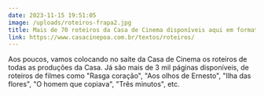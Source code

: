 ```yaml
---
date: 2023-11-15 19:51:05
image: /uploads/roteiros-frapa2.jpg
title: Mais de 70 roteiros da Casa de Cinema disponíveis aqui em formato PDF
link: https://www.casacinepoa.com.br/textos/roteiros/
---
```

Aos poucos, vamos colocando no saite da Casa de Cinema os roteiros de todas as produções da Casa. Já são mais de 3 mil páginas disponíveis, de roteiros de filmes como "Rasga coração", "Aos olhos de Ernesto", "Ilha das flores", "O homem que copiava", "Três minutos", etc.